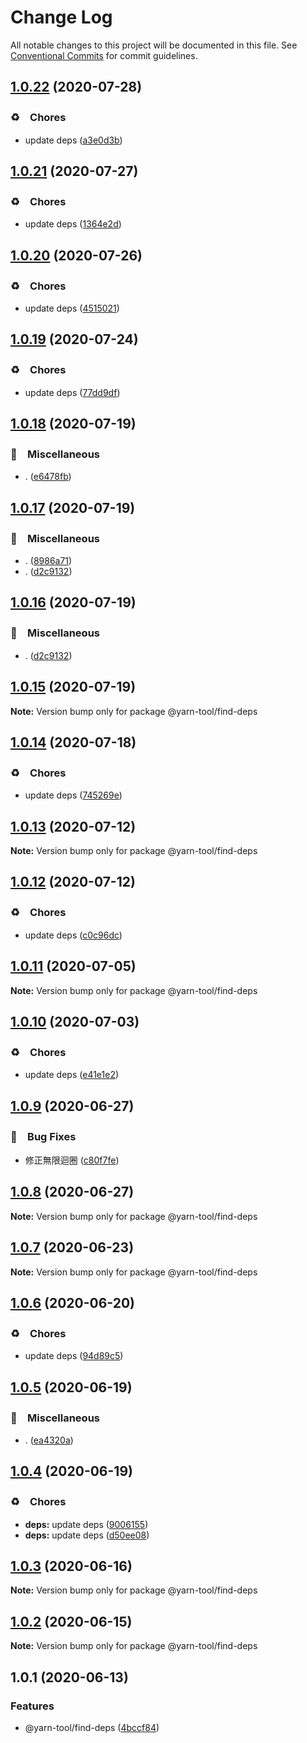 # Change Log

All notable changes to this project will be documented in this file.
See [Conventional Commits](https://conventionalcommits.org) for commit guidelines.

## [1.0.22](https://github.com/bluelovers/ws-yarn-workspaces/compare/@yarn-tool/find-deps@1.0.21...@yarn-tool/find-deps@1.0.22) (2020-07-28)


### ♻️　Chores

* update deps ([a3e0d3b](https://github.com/bluelovers/ws-yarn-workspaces/commit/a3e0d3b656760823bbab877a61ac61ea3f8a00c5))





## [1.0.21](https://github.com/bluelovers/ws-yarn-workspaces/compare/@yarn-tool/find-deps@1.0.20...@yarn-tool/find-deps@1.0.21) (2020-07-27)


### ♻️　Chores

* update deps ([1364e2d](https://github.com/bluelovers/ws-yarn-workspaces/commit/1364e2dbef11e5ff81ac4f69b4fad219ecaf42fa))





## [1.0.20](https://github.com/bluelovers/ws-yarn-workspaces/compare/@yarn-tool/find-deps@1.0.19...@yarn-tool/find-deps@1.0.20) (2020-07-26)


### ♻️　Chores

* update deps ([4515021](https://github.com/bluelovers/ws-yarn-workspaces/commit/4515021e6d8f82a1d2fe9817c8f767def709e6eb))





## [1.0.19](https://github.com/bluelovers/ws-yarn-workspaces/compare/@yarn-tool/find-deps@1.0.18...@yarn-tool/find-deps@1.0.19) (2020-07-24)


### ♻️　Chores

* update deps ([77dd9df](https://github.com/bluelovers/ws-yarn-workspaces/commit/77dd9df0bda1c480c2910df46381b0bfb3b21871))





## [1.0.18](https://github.com/bluelovers/ws-yarn-workspaces/compare/@yarn-tool/find-deps@1.0.17...@yarn-tool/find-deps@1.0.18) (2020-07-19)


### 🔖　Miscellaneous

* . ([e6478fb](https://github.com/bluelovers/ws-yarn-workspaces/commit/e6478fb9e579ca2eb0315141a5aa05b0b86a1b07))





## [1.0.17](https://github.com/bluelovers/ws-yarn-workspaces/compare/@yarn-tool/find-deps@1.0.14...@yarn-tool/find-deps@1.0.17) (2020-07-19)


### 🔖　Miscellaneous

* . ([8986a71](https://github.com/bluelovers/ws-yarn-workspaces/commit/8986a714a1902681563c7ee6a8591019043b38ef))
* . ([d2c9132](https://github.com/bluelovers/ws-yarn-workspaces/commit/d2c9132a20002352b271d6dc7acaf21983586fcb))





## [1.0.16](https://github.com/bluelovers/ws-yarn-workspaces/compare/@yarn-tool/find-deps@1.0.14...@yarn-tool/find-deps@1.0.16) (2020-07-19)


### 🔖　Miscellaneous

* . ([d2c9132](https://github.com/bluelovers/ws-yarn-workspaces/commit/d2c9132a20002352b271d6dc7acaf21983586fcb))





## [1.0.15](https://github.com/bluelovers/ws-yarn-workspaces/compare/@yarn-tool/find-deps@1.0.14...@yarn-tool/find-deps@1.0.15) (2020-07-19)

**Note:** Version bump only for package @yarn-tool/find-deps





## [1.0.14](https://github.com/bluelovers/ws-yarn-workspaces/compare/@yarn-tool/find-deps@1.0.13...@yarn-tool/find-deps@1.0.14) (2020-07-18)


### ♻️　Chores

* update deps ([745269e](https://github.com/bluelovers/ws-yarn-workspaces/commit/745269e4d21dd25b298be7158ec7e87156c71976))





## [1.0.13](https://github.com/bluelovers/ws-yarn-workspaces/compare/@yarn-tool/find-deps@1.0.12...@yarn-tool/find-deps@1.0.13) (2020-07-12)

**Note:** Version bump only for package @yarn-tool/find-deps





## [1.0.12](https://github.com/bluelovers/ws-yarn-workspaces/compare/@yarn-tool/find-deps@1.0.11...@yarn-tool/find-deps@1.0.12) (2020-07-12)


### ♻️　Chores

* update deps ([c0c96dc](https://github.com/bluelovers/ws-yarn-workspaces/commit/c0c96dcc7f9d6adc6cfd0b51e3cdcc03d75cf830))





## [1.0.11](https://github.com/bluelovers/ws-yarn-workspaces/compare/@yarn-tool/find-deps@1.0.10...@yarn-tool/find-deps@1.0.11) (2020-07-05)

**Note:** Version bump only for package @yarn-tool/find-deps





## [1.0.10](https://github.com/bluelovers/ws-yarn-workspaces/compare/@yarn-tool/find-deps@1.0.9...@yarn-tool/find-deps@1.0.10) (2020-07-03)


### ♻️　Chores

* update deps ([e41e1e2](https://github.com/bluelovers/ws-yarn-workspaces/commit/e41e1e2ebbb21600debe2f5ab0dc49c710a5be64))





## [1.0.9](https://github.com/bluelovers/ws-yarn-workspaces/compare/@yarn-tool/find-deps@1.0.8...@yarn-tool/find-deps@1.0.9) (2020-06-27)


### 🐛　Bug Fixes

* 修正無限迴圈 ([c80f7fe](https://github.com/bluelovers/ws-yarn-workspaces/commit/c80f7fe4db28eba80287a99d5db0b843c82ef524))





## [1.0.8](https://github.com/bluelovers/ws-yarn-workspaces/compare/@yarn-tool/find-deps@1.0.7...@yarn-tool/find-deps@1.0.8) (2020-06-27)

**Note:** Version bump only for package @yarn-tool/find-deps





## [1.0.7](https://github.com/bluelovers/ws-yarn-workspaces/compare/@yarn-tool/find-deps@1.0.6...@yarn-tool/find-deps@1.0.7) (2020-06-23)

**Note:** Version bump only for package @yarn-tool/find-deps





## [1.0.6](https://github.com/bluelovers/ws-yarn-workspaces/compare/@yarn-tool/find-deps@1.0.5...@yarn-tool/find-deps@1.0.6) (2020-06-20)


### ♻️　Chores

* update deps ([94d89c5](https://github.com/bluelovers/ws-yarn-workspaces/commit/94d89c5bb12512a64d707d1c937dd6e91cfbbbd2))





## [1.0.5](https://github.com/bluelovers/ws-yarn-workspaces/compare/@yarn-tool/find-deps@1.0.4...@yarn-tool/find-deps@1.0.5) (2020-06-19)


### 🔖　Miscellaneous

* . ([ea4320a](https://github.com/bluelovers/ws-yarn-workspaces/commit/ea4320a8885ccaa448e343856818d08cfc2f1992))





## [1.0.4](https://github.com/bluelovers/ws-yarn-workspaces/compare/@yarn-tool/find-deps@1.0.3...@yarn-tool/find-deps@1.0.4) (2020-06-19)


### ♻️　Chores

* **deps:** update deps ([9006155](https://github.com/bluelovers/ws-yarn-workspaces/commit/9006155c9ff4fb5367da3567456ae3b92bd3de30))
* **deps:** update deps ([d50ee08](https://github.com/bluelovers/ws-yarn-workspaces/commit/d50ee08c97ca165bb16f8383fd8c5c341b9db6dd))





## [1.0.3](https://github.com/bluelovers/ws-yarn-workspaces/compare/@yarn-tool/find-deps@1.0.2...@yarn-tool/find-deps@1.0.3) (2020-06-16)

**Note:** Version bump only for package @yarn-tool/find-deps





## [1.0.2](https://github.com/bluelovers/ws-yarn-workspaces/compare/@yarn-tool/find-deps@1.0.1...@yarn-tool/find-deps@1.0.2) (2020-06-15)

**Note:** Version bump only for package @yarn-tool/find-deps





## 1.0.1 (2020-06-13)


### Features

* @yarn-tool/find-deps ([4bccf84](https://github.com/bluelovers/ws-yarn-workspaces/commit/4bccf84d6ff8aba63c1a8d65306688d6ed6bc68c))
